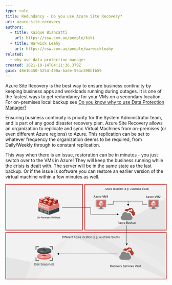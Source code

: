 ```yaml
---
type: rule
title: Redundancy - Do you use Azure Site Recovery?
uri: azure-site-recovery
authors:
  - title: Kaique Biancatti
    url: https://ssw.com.au/people/kiki
  - title: Warwick Leahy
    url: https://ssw.com.au/people/warwickleahy
related:
  - why-use-data-protection-manager
created: 2021-10-14T04:11:36.379Z
guid: 48e1b450-5254-490a-bade-564c390bfb59
---
```

Azure Site Recovery is the best way to ensure business continuity by keeping business apps and workloads running during outages. It is one of the fastest ways to get redundancy for your VMs on a secondary location. For on-premises local backup see [Do you know why to use Data Protection Manager?](/why-use-data-protection-manager)

<!--endintro-->

Ensuring business continuity is priority for the System Administrator team, and is part of any good disaster recovery plan. Azure Site Recovery allows an organization to replicate and sync Virtual Machines from on-premises (or even different Azure regions) to Azure. This replication can be set to whatever frequency the organization deems to be required, from Daily/Weekly through to constant replication.

This way when there is an issue, restoration can be in minutes - you just switch over to the VMs in Azure! They will keep the business running while the crisis is dealt with. The server will be in the same state as the last backup. Or if the issue is software you can restore an earlier version of the virtual machine within a few minutes as well.  

![Figure: Azure Backup and Site Recovery backs up on-premises and Azure Virtual Machines](azure-backup.png)
